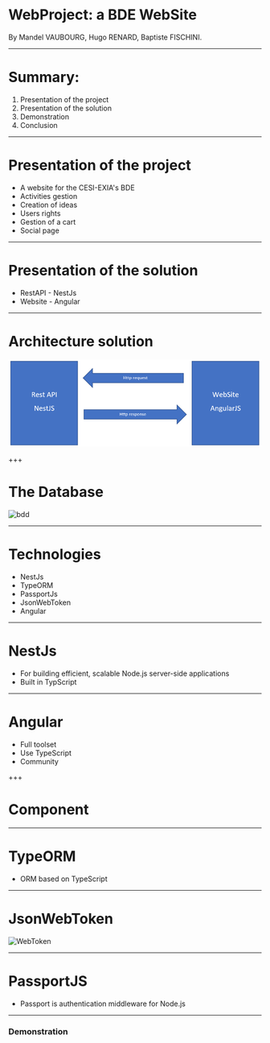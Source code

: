 # WebProject: a BDE WebSite

By Mandel VAUBOURG, Hugo RENARD, Baptiste FISCHINI.

---

# Summary:

1. Presentation of the project
2. Presentation of the solution
3. Demonstration
4. Conclusion

---
# Presentation of the project

* A website for the CESI-EXIA's BDE
* Activities gestion
* Creation of ideas
* Users rights
* Gestion of a cart
* Social page

---
# Presentation of the solution

* RestAPI - NestJs
* Website  - Angular
---

# Architecture solution

![restAPI](./gitpitch/globalmodel.png)

+++
# The Database

![bdd](https://user-images.githubusercontent.com/7594435/38731510-cbda2802-3f1a-11e8-8559-7d7b55edae17.png)

---
# Technologies

* NestJs
* TypeORM
* PassportJs
* JsonWebToken
* Angular

---

# NestJs

* For building efficient, scalable Node.js server-side applications
* Built in TypScript



---
# Angular

* Full toolset
* Use TypeScript
* Community

+++
# Component


---
# TypeORM

* ORM based on TypeScript

---
# JsonWebToken

![WebToken](http://www.ekino.com/wp-content/uploads/2015/08/parts.jpg)

---
# PassportJS

* Passport is authentication middleware for Node.js

---
### Demonstration